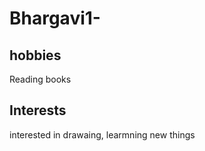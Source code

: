 # Bhargavi1-

## hobbies 
Reading books 

## Interests 
interested in drawaing, learmning new things
